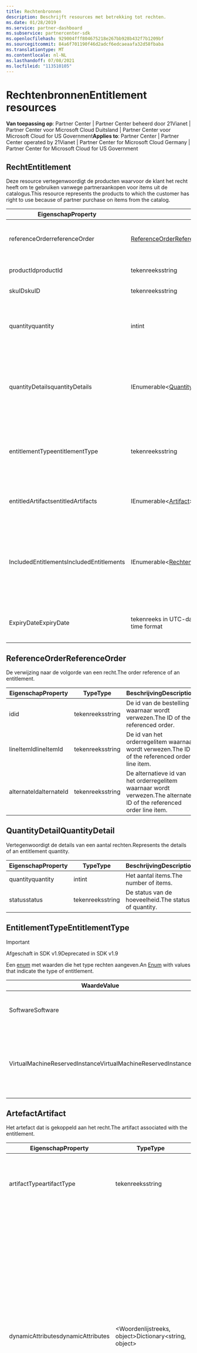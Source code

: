```yaml
---
title: Rechtenbronnen
description: Beschrijft resources met betrekking tot rechten.
ms.date: 01/28/2019
ms.service: partner-dashboard
ms.subservice: partnercenter-sdk
ms.openlocfilehash: 929004fff804675218e267bb928b432f7b1209bf
ms.sourcegitcommit: 84a6f701190f46d2adcf6edcaeaafa32d58fbaba
ms.translationtype: MT
ms.contentlocale: nl-NL
ms.lasthandoff: 07/08/2021
ms.locfileid: "113510105"
---
```

# <a name="entitlement-resources"></a><span data-ttu-id="a24da-103">Rechtenbronnen</span><span class="sxs-lookup"><span data-stu-id="a24da-103">Entitlement resources</span></span>

<span data-ttu-id="a24da-104">**Van toepassing op**: Partner Center | Partner Center beheerd door 21Vianet | Partner Center voor Microsoft Cloud Duitsland | Partner Center voor Microsoft Cloud for US Government</span><span class="sxs-lookup"><span data-stu-id="a24da-104">**Applies to**: Partner Center | Partner Center operated by 21Vianet | Partner Center for Microsoft Cloud Germany | Partner Center for Microsoft Cloud for US Government</span></span>

## <a name="entitlement"></a><span data-ttu-id="a24da-105">Recht</span><span class="sxs-lookup"><span data-stu-id="a24da-105">Entitlement</span></span>

<span data-ttu-id="a24da-106">Deze resource vertegenwoordigt de producten waarvoor de klant het recht heeft om te gebruiken vanwege partneraankopen voor items uit de catalogus.</span><span class="sxs-lookup"><span data-stu-id="a24da-106">This resource represents the products to which the customer has right to use because of partner purchase on items from the catalog.</span></span>

| <span data-ttu-id="a24da-107">Eigenschap</span><span class="sxs-lookup"><span data-stu-id="a24da-107">Property</span></span> | <span data-ttu-id="a24da-108">Type</span><span class="sxs-lookup"><span data-stu-id="a24da-108">Type</span></span> | <span data-ttu-id="a24da-109">Beschrijving</span><span class="sxs-lookup"><span data-stu-id="a24da-109">Description</span></span> |
|----------|------|-------------|
| <span data-ttu-id="a24da-110">referenceOrder</span><span class="sxs-lookup"><span data-stu-id="a24da-110">referenceOrder</span></span> | [<span data-ttu-id="a24da-111">ReferenceOrder</span><span class="sxs-lookup"><span data-stu-id="a24da-111">ReferenceOrder</span></span>](#referenceorder) | <span data-ttu-id="a24da-112">De orderverwijzing die heeft geleid tot het recht.</span><span class="sxs-lookup"><span data-stu-id="a24da-112">The order reference that resulted in the entitlement.</span></span> |
| <span data-ttu-id="a24da-113">productId</span><span class="sxs-lookup"><span data-stu-id="a24da-113">productId</span></span> | <span data-ttu-id="a24da-114">tekenreeks</span><span class="sxs-lookup"><span data-stu-id="a24da-114">string</span></span> | <span data-ttu-id="a24da-115">De id van het product.</span><span class="sxs-lookup"><span data-stu-id="a24da-115">The ID of the product.</span></span> |
| <span data-ttu-id="a24da-116">skuID</span><span class="sxs-lookup"><span data-stu-id="a24da-116">skuID</span></span> | <span data-ttu-id="a24da-117">tekenreeks</span><span class="sxs-lookup"><span data-stu-id="a24da-117">string</span></span> | <span data-ttu-id="a24da-118">De id van de SKU.</span><span class="sxs-lookup"><span data-stu-id="a24da-118">The ID of the SKU.</span></span> |
| <span data-ttu-id="a24da-119">quantity</span><span class="sxs-lookup"><span data-stu-id="a24da-119">quantity</span></span> | <span data-ttu-id="a24da-120">int</span><span class="sxs-lookup"><span data-stu-id="a24da-120">int</span></span> | <span data-ttu-id="a24da-121">De hoeveelheid rechten (exclusief niet-geleverde/overgemaakte rechten).</span><span class="sxs-lookup"><span data-stu-id="a24da-121">The quantity of entitlements (excludes Unfulfilled/Transfered entitlements).</span></span> |
| <span data-ttu-id="a24da-122">quantityDetails</span><span class="sxs-lookup"><span data-stu-id="a24da-122">quantityDetails</span></span> | <span data-ttu-id="a24da-123">IEnumerable<[QuantityDetail](#quantitydetail)></span><span class="sxs-lookup"><span data-stu-id="a24da-123">IEnumerable<[QuantityDetail](#quantitydetail)></span></span> | <span data-ttu-id="a24da-124">De lijst met details van de hoeveelheid rechten (het aantal items en de status van elke hoeveelheid).</span><span class="sxs-lookup"><span data-stu-id="a24da-124">The list of entitlement quantity details (the number of items and status of each quantity).</span></span> |
| <span data-ttu-id="a24da-125">entitlementType</span><span class="sxs-lookup"><span data-stu-id="a24da-125">entitlementType</span></span> | <span data-ttu-id="a24da-126">tekenreeks</span><span class="sxs-lookup"><span data-stu-id="a24da-126">string</span></span> | <span data-ttu-id="a24da-127">Het type rechten.</span><span class="sxs-lookup"><span data-stu-id="a24da-127">The type of entitlement.</span></span> <span data-ttu-id="a24da-128">(Bijgewerkt naar tekenreeks van [EntitlementType](#entitlementtype) in SDK 1.8.)</span><span class="sxs-lookup"><span data-stu-id="a24da-128">(Updated to string from [EntitlementType](#entitlementtype) in SDK 1.8.)</span></span> |
| <span data-ttu-id="a24da-129">entitledArtifacts</span><span class="sxs-lookup"><span data-stu-id="a24da-129">entitledArtifacts</span></span> | <span data-ttu-id="a24da-130">IEnumerable<[Artifact](#artifact)></span><span class="sxs-lookup"><span data-stu-id="a24da-130">IEnumerable<[Artifact](#artifact)></span></span> | <span data-ttu-id="a24da-131">De lijst met artefacten die zijn gekoppeld aan het recht.</span><span class="sxs-lookup"><span data-stu-id="a24da-131">The list of artifacts associated with the entitlement.</span></span> |
| <span data-ttu-id="a24da-132">IncludedEntitlements</span><span class="sxs-lookup"><span data-stu-id="a24da-132">IncludedEntitlements</span></span> | <span data-ttu-id="a24da-133">IEnumerable<[Rechten](#artifact)></span><span class="sxs-lookup"><span data-stu-id="a24da-133">IEnumerable<[Entitlement](#artifact)></span></span> | <span data-ttu-id="a24da-134">De lijst met rechten, die impliciet zijn opgenomen als gevolg van de product-/SkuId-aankoop uit de catalogus.</span><span class="sxs-lookup"><span data-stu-id="a24da-134">The list of entitlements, which are implicitly included as a result of the ProductId / SkuId purchase from catalog.</span></span> |
| <span data-ttu-id="a24da-135">ExpiryDate</span><span class="sxs-lookup"><span data-stu-id="a24da-135">ExpiryDate</span></span> | <span data-ttu-id="a24da-136">tekenreeks in UTC-datum/tijd-indeling</span><span class="sxs-lookup"><span data-stu-id="a24da-136">string in UTC date-time format</span></span>  | <span data-ttu-id="a24da-137">De vervaldatum van het recht (indien van toepassing).</span><span class="sxs-lookup"><span data-stu-id="a24da-137">The entitlement expiry date (if applicable).</span></span> |

## <a name="referenceorder"></a><span data-ttu-id="a24da-138">ReferenceOrder</span><span class="sxs-lookup"><span data-stu-id="a24da-138">ReferenceOrder</span></span>

<span data-ttu-id="a24da-139">De verwijzing naar de volgorde van een recht.</span><span class="sxs-lookup"><span data-stu-id="a24da-139">The order reference of an entitlement.</span></span>

| <span data-ttu-id="a24da-140">Eigenschap</span><span class="sxs-lookup"><span data-stu-id="a24da-140">Property</span></span> | <span data-ttu-id="a24da-141">Type</span><span class="sxs-lookup"><span data-stu-id="a24da-141">Type</span></span> | <span data-ttu-id="a24da-142">Beschrijving</span><span class="sxs-lookup"><span data-stu-id="a24da-142">Description</span></span> |
|----------|------|-------------|
| <span data-ttu-id="a24da-143">id</span><span class="sxs-lookup"><span data-stu-id="a24da-143">id</span></span> | <span data-ttu-id="a24da-144">tekenreeks</span><span class="sxs-lookup"><span data-stu-id="a24da-144">string</span></span> | <span data-ttu-id="a24da-145">De id van de bestelling waarnaar wordt verwezen.</span><span class="sxs-lookup"><span data-stu-id="a24da-145">The ID of the referenced order.</span></span> |
| <span data-ttu-id="a24da-146">lineItemId</span><span class="sxs-lookup"><span data-stu-id="a24da-146">lineItemId</span></span> | <span data-ttu-id="a24da-147">tekenreeks</span><span class="sxs-lookup"><span data-stu-id="a24da-147">string</span></span> | <span data-ttu-id="a24da-148">De id van het orderregelitem waarnaar wordt verwezen.</span><span class="sxs-lookup"><span data-stu-id="a24da-148">The ID of the referenced order line item.</span></span> |
| <span data-ttu-id="a24da-149">alternateId</span><span class="sxs-lookup"><span data-stu-id="a24da-149">alternateId</span></span> | <span data-ttu-id="a24da-150">tekenreeks</span><span class="sxs-lookup"><span data-stu-id="a24da-150">string</span></span> | <span data-ttu-id="a24da-151">De alternatieve id van het orderregelitem waarnaar wordt verwezen.</span><span class="sxs-lookup"><span data-stu-id="a24da-151">The alternate ID of the referenced order line item.</span></span> |

## <a name="quantitydetail"></a><span data-ttu-id="a24da-152">QuantityDetail</span><span class="sxs-lookup"><span data-stu-id="a24da-152">QuantityDetail</span></span>

<span data-ttu-id="a24da-153">Vertegenwoordigt de details van een aantal rechten.</span><span class="sxs-lookup"><span data-stu-id="a24da-153">Represents the details of an entitlement quantity.</span></span>

| <span data-ttu-id="a24da-154">Eigenschap</span><span class="sxs-lookup"><span data-stu-id="a24da-154">Property</span></span> | <span data-ttu-id="a24da-155">Type</span><span class="sxs-lookup"><span data-stu-id="a24da-155">Type</span></span> | <span data-ttu-id="a24da-156">Beschrijving</span><span class="sxs-lookup"><span data-stu-id="a24da-156">Description</span></span> |
|----------|------|-------------|
| <span data-ttu-id="a24da-157">quantity</span><span class="sxs-lookup"><span data-stu-id="a24da-157">quantity</span></span> | <span data-ttu-id="a24da-158">int</span><span class="sxs-lookup"><span data-stu-id="a24da-158">int</span></span> | <span data-ttu-id="a24da-159">Het aantal items.</span><span class="sxs-lookup"><span data-stu-id="a24da-159">The number of items.</span></span> |
| <span data-ttu-id="a24da-160">status</span><span class="sxs-lookup"><span data-stu-id="a24da-160">status</span></span> | <span data-ttu-id="a24da-161">tekenreeks</span><span class="sxs-lookup"><span data-stu-id="a24da-161">string</span></span> | <span data-ttu-id="a24da-162">De status van de hoeveelheid.</span><span class="sxs-lookup"><span data-stu-id="a24da-162">The status of quantity.</span></span> |

## <a name="entitlementtype"></a><span data-ttu-id="a24da-163">EntitlementType</span><span class="sxs-lookup"><span data-stu-id="a24da-163">EntitlementType</span></span>

> [!IMPORTANT]
> <span data-ttu-id="a24da-164">Afgeschaft in SDK v1.9</span><span class="sxs-lookup"><span data-stu-id="a24da-164">Deprecated in SDK v1.9</span></span>

<span data-ttu-id="a24da-165">Een [enum](/dotnet/api/system.enum) met waarden die het type rechten aangeven.</span><span class="sxs-lookup"><span data-stu-id="a24da-165">An [Enum](/dotnet/api/system.enum) with values that indicate the type of entitlement.</span></span>

| <span data-ttu-id="a24da-166">Waarde</span><span class="sxs-lookup"><span data-stu-id="a24da-166">Value</span></span> | <span data-ttu-id="a24da-167">Beschrijving</span><span class="sxs-lookup"><span data-stu-id="a24da-167">Description</span></span> |
|-------|-------------|
| <span data-ttu-id="a24da-168">Software</span><span class="sxs-lookup"><span data-stu-id="a24da-168">Software</span></span> | <span data-ttu-id="a24da-169">Geeft het rechtentype aan dat is gerelateerd aan software.</span><span class="sxs-lookup"><span data-stu-id="a24da-169">Indicates entitlement type related to software.</span></span> |
| <span data-ttu-id="a24da-170">VirtualMachineReservedInstance</span><span class="sxs-lookup"><span data-stu-id="a24da-170">VirtualMachineReservedInstance</span></span> | <span data-ttu-id="a24da-171">Geeft het rechtentype aan dat is Azure Reserved Virtual Machine Instances.</span><span class="sxs-lookup"><span data-stu-id="a24da-171">Indicates entitlement type related to Azure Reserved Virtual Machine Instances.</span></span> |

## <a name="artifact"></a><span data-ttu-id="a24da-172">Artefact</span><span class="sxs-lookup"><span data-stu-id="a24da-172">Artifact</span></span>

<span data-ttu-id="a24da-173">Het artefact dat is gekoppeld aan het recht.</span><span class="sxs-lookup"><span data-stu-id="a24da-173">The artifact associated with the entitlement.</span></span>

| <span data-ttu-id="a24da-174">Eigenschap</span><span class="sxs-lookup"><span data-stu-id="a24da-174">Property</span></span> | <span data-ttu-id="a24da-175">Type</span><span class="sxs-lookup"><span data-stu-id="a24da-175">Type</span></span> | <span data-ttu-id="a24da-176">Beschrijving</span><span class="sxs-lookup"><span data-stu-id="a24da-176">Description</span></span> |
|----------|------|-------------|
| <span data-ttu-id="a24da-177">artifactType</span><span class="sxs-lookup"><span data-stu-id="a24da-177">artifactType</span></span> | <span data-ttu-id="a24da-178">tekenreeks</span><span class="sxs-lookup"><span data-stu-id="a24da-178">string</span></span> | <span data-ttu-id="a24da-179">Het type artefact.</span><span class="sxs-lookup"><span data-stu-id="a24da-179">The type of artifact.</span></span> <span data-ttu-id="a24da-180">(Bijgewerkt naar tekenreeks van [ArtifactType](#artifacttype) in SDK V1.8)</span><span class="sxs-lookup"><span data-stu-id="a24da-180">(Updated to string from [ArtifactType](#artifacttype) in SDK V1.8)</span></span> |
| <span data-ttu-id="a24da-181">dynamicAttributes</span><span class="sxs-lookup"><span data-stu-id="a24da-181">dynamicAttributes</span></span> | <span data-ttu-id="a24da-182">&lt;Woordenlijstreeks, object&gt;</span><span class="sxs-lookup"><span data-stu-id="a24da-182">Dictionary&lt;string, object&gt;</span></span> | <span data-ttu-id="a24da-183">Dynamische kenmerken die specifieke waarden voor artifacttype bevatten.</span><span class="sxs-lookup"><span data-stu-id="a24da-183">Dynamic attributes containing artifacttype specific values.</span></span> <span data-ttu-id="a24da-184">Als bijvoorbeeld artifactType = "reservedinstance" wordt gebruikt, bevat deze eigenschap "reservationType" = "virtualmachines" of "reservationType" = "sqldatabases" die de gereserveerde instantie van de virtuele machine of de gereserveerde instantie van Azure SQL aantekent.</span><span class="sxs-lookup"><span data-stu-id="a24da-184">For example when artifactType = "reservedinstance", this property will contain "reservationType" = "virtualmachines" or "reservationType" = "sqldatabases" denoting virtual machine reserved instance or Azure SQL reserved instance.</span></span> <span data-ttu-id="a24da-185">(Beschikbaar vanaf SDK v1.9)</span><span class="sxs-lookup"><span data-stu-id="a24da-185">(Available starting in SDK v1.9)</span></span> |

## <a name="artifacttype"></a><span data-ttu-id="a24da-186">ArtifactType</span><span class="sxs-lookup"><span data-stu-id="a24da-186">ArtifactType</span></span>

> [!IMPORTANT]
> <span data-ttu-id="a24da-187">Afgeschaft in SDK v1.9</span><span class="sxs-lookup"><span data-stu-id="a24da-187">Deprecated in SDK v1.9</span></span>

<span data-ttu-id="a24da-188">Een [enum met](/dotnet/api/system.enum) waarden die het type rechtenartefact aangeven.</span><span class="sxs-lookup"><span data-stu-id="a24da-188">An [Enum](/dotnet/api/system.enum) with values that indicate the type of entitlement artifact.</span></span>

| <span data-ttu-id="a24da-189">Waarde</span><span class="sxs-lookup"><span data-stu-id="a24da-189">Value</span></span>                          | <span data-ttu-id="a24da-190">Beschrijving</span><span class="sxs-lookup"><span data-stu-id="a24da-190">Description</span></span>                                                                             |
|--------------------------------| ----------------------------------------------------------------------------------------|
| <span data-ttu-id="a24da-191">VirtualMachineReservedInstance</span><span class="sxs-lookup"><span data-stu-id="a24da-191">VirtualMachineReservedInstance</span></span> | <span data-ttu-id="a24da-192">Geeft aan dat het artefact helpt bij het ophalen van Azure Reserved Virtual Machine Instances.</span><span class="sxs-lookup"><span data-stu-id="a24da-192">Indicates the artifact aids with retrieval of Azure Reserved Virtual Machine Instances.</span></span> |

## <a name="reservedinstanceartifact"></a><span data-ttu-id="a24da-193">ReservedInstanceArtifact</span><span class="sxs-lookup"><span data-stu-id="a24da-193">ReservedInstanceArtifact</span></span>

<span data-ttu-id="a24da-194">Het artefact dat is gekoppeld aan het recht van een gereserveerde Azure-instantie.</span><span class="sxs-lookup"><span data-stu-id="a24da-194">The artifact associated with an Azure Reserved Instance entitlement.</span></span> <span data-ttu-id="a24da-195">Deze neemt over van de [klasse Artifact.](#artifact)</span><span class="sxs-lookup"><span data-stu-id="a24da-195">It inherits from the [Artifact](#artifact) class.</span></span>

| <span data-ttu-id="a24da-196">Eigenschap</span><span class="sxs-lookup"><span data-stu-id="a24da-196">Property</span></span>   | <span data-ttu-id="a24da-197">Type</span><span class="sxs-lookup"><span data-stu-id="a24da-197">Type</span></span>                           | <span data-ttu-id="a24da-198">Beschrijving</span><span class="sxs-lookup"><span data-stu-id="a24da-198">Description</span></span>                                        |
|------------|--------------------------------|----------------------------------------------------|
| <span data-ttu-id="a24da-199">koppelen</span><span class="sxs-lookup"><span data-stu-id="a24da-199">link</span></span>       | [<span data-ttu-id="a24da-200">Koppeling</span><span class="sxs-lookup"><span data-stu-id="a24da-200">Link</span></span>](./utility-resources.md#link) | <span data-ttu-id="a24da-201">De koppeling om alle bijbehorende artefactgegevens op te halen.</span><span class="sxs-lookup"><span data-stu-id="a24da-201">The link to get all associated artifact details.</span></span>   |
| <span data-ttu-id="a24da-202">Resourceid</span><span class="sxs-lookup"><span data-stu-id="a24da-202">resourceID</span></span> | <span data-ttu-id="a24da-203">tekenreeks</span><span class="sxs-lookup"><span data-stu-id="a24da-203">string</span></span>                         | <span data-ttu-id="a24da-204">De id van de Azure-reserveringsorder of -resource.</span><span class="sxs-lookup"><span data-stu-id="a24da-204">The ID of the Azure reservation order or resource.</span></span> |

## <a name="reservedinstanceartifactdetails"></a><span data-ttu-id="a24da-205">ReservedInstanceArtifactDetails</span><span class="sxs-lookup"><span data-stu-id="a24da-205">ReservedInstanceArtifactDetails</span></span>

<span data-ttu-id="a24da-206">Vertegenwoordigt de entiteit die wordt geretourneerd bij het aanroepen van de azure Reserved Instance artifact-koppeling.</span><span class="sxs-lookup"><span data-stu-id="a24da-206">Represents the entity returned upon invocation of the Azure Reserved Instance artifact link.</span></span>

|   <span data-ttu-id="a24da-207">Eigenschap</span><span class="sxs-lookup"><span data-stu-id="a24da-207">Property</span></span>   |           <span data-ttu-id="a24da-208">Type</span><span class="sxs-lookup"><span data-stu-id="a24da-208">Type</span></span>           |                          <span data-ttu-id="a24da-209">Beschrijving</span><span class="sxs-lookup"><span data-stu-id="a24da-209">Description</span></span>                          |
|--------------|--------------------------|---------------------------------------------------------------|
|     <span data-ttu-id="a24da-210">type</span><span class="sxs-lookup"><span data-stu-id="a24da-210">type</span></span>     |          <span data-ttu-id="a24da-211">tekenreeks</span><span class="sxs-lookup"><span data-stu-id="a24da-211">string</span></span>          |                     <span data-ttu-id="a24da-212">Het type artefact.</span><span class="sxs-lookup"><span data-stu-id="a24da-212">The type of artifact.</span></span>                     |
| <span data-ttu-id="a24da-213">Reserveringen</span><span class="sxs-lookup"><span data-stu-id="a24da-213">reservations</span></span> | `IEnumerable<Reservation>` | <span data-ttu-id="a24da-214">Geeft de Azure-resource of reserveringsorder-id aan.</span><span class="sxs-lookup"><span data-stu-id="a24da-214">Indicates the Azure resource or reservation order identifier.</span></span> |

## <a name="reservation"></a><span data-ttu-id="a24da-215">Reservering</span><span class="sxs-lookup"><span data-stu-id="a24da-215">Reservation</span></span>

<span data-ttu-id="a24da-216">Vertegenwoordigt een afzonderlijke reservering.</span><span class="sxs-lookup"><span data-stu-id="a24da-216">Represents an individual reservation.</span></span>

| <span data-ttu-id="a24da-217">Eigenschap</span><span class="sxs-lookup"><span data-stu-id="a24da-217">Property</span></span>          | <span data-ttu-id="a24da-218">Type</span><span class="sxs-lookup"><span data-stu-id="a24da-218">Type</span></span>                           | <span data-ttu-id="a24da-219">Beschrijving</span><span class="sxs-lookup"><span data-stu-id="a24da-219">Description</span></span>                                                        |
|-------------------|--------------------------------|--------------------------------------------------------------------|
| <span data-ttu-id="a24da-220">reservationId</span><span class="sxs-lookup"><span data-stu-id="a24da-220">reservationId</span></span>     | <span data-ttu-id="a24da-221">tekenreeks</span><span class="sxs-lookup"><span data-stu-id="a24da-221">string</span></span>                         | <span data-ttu-id="a24da-222">De id van de reservering.</span><span class="sxs-lookup"><span data-stu-id="a24da-222">The ID of the reservation.</span></span>                                         |
| <span data-ttu-id="a24da-223">scopeType</span><span class="sxs-lookup"><span data-stu-id="a24da-223">scopeType</span></span>         | <span data-ttu-id="a24da-224">tekenreeks</span><span class="sxs-lookup"><span data-stu-id="a24da-224">string</span></span>                         | <span data-ttu-id="a24da-225">Het type bereik dat is gekoppeld aan de reservering van de virtuele machine.</span><span class="sxs-lookup"><span data-stu-id="a24da-225">The type of scope associated with the virtual machine reservation.</span></span> |
| <span data-ttu-id="a24da-226">displayName</span><span class="sxs-lookup"><span data-stu-id="a24da-226">displayName</span></span>       | <span data-ttu-id="a24da-227">tekenreeks</span><span class="sxs-lookup"><span data-stu-id="a24da-227">string</span></span>                         | <span data-ttu-id="a24da-228">De weergavenaam van de reservering.</span><span class="sxs-lookup"><span data-stu-id="a24da-228">The display name of the reservation.</span></span>                               |
| <span data-ttu-id="a24da-229">appliedScopes</span><span class="sxs-lookup"><span data-stu-id="a24da-229">appliedScopes</span></span>     | <span data-ttu-id="a24da-230">IEnumerable</span><span class="sxs-lookup"><span data-stu-id="a24da-230">IEnumerable</span></span>                    | <span data-ttu-id="a24da-231">De lijst met toegepaste scopes die zijn gekoppeld aan de reservering.</span><span class="sxs-lookup"><span data-stu-id="a24da-231">The list of applied scopes associated with the reservation.</span></span> <span data-ttu-id="a24da-232">(Alleen beschikbaar wanneer scopeType niet wordt gedeeld.)</span><span class="sxs-lookup"><span data-stu-id="a24da-232">(Only available when scopeType isn't shared.)</span></span> |
| <span data-ttu-id="a24da-233">quantity</span><span class="sxs-lookup"><span data-stu-id="a24da-233">quantity</span></span>          | <span data-ttu-id="a24da-234">int</span><span class="sxs-lookup"><span data-stu-id="a24da-234">int</span></span>                            | <span data-ttu-id="a24da-235">Het aantal virtuele machines in de reservering.</span><span class="sxs-lookup"><span data-stu-id="a24da-235">The number of virtual machines in the reservation.</span></span>                 |
| <span data-ttu-id="a24da-236">expiryDateTime</span><span class="sxs-lookup"><span data-stu-id="a24da-236">expiryDateTime</span></span>    | <span data-ttu-id="a24da-237">tekenreeks in UTC-datum/tijd-indeling</span><span class="sxs-lookup"><span data-stu-id="a24da-237">string in UTC date-time format</span></span> | <span data-ttu-id="a24da-238">De vervaldatum van de reservering.</span><span class="sxs-lookup"><span data-stu-id="a24da-238">The expiry date of the reservation.</span></span>                                |
| <span data-ttu-id="a24da-239">effectiveDateTime</span><span class="sxs-lookup"><span data-stu-id="a24da-239">effectiveDateTime</span></span> | <span data-ttu-id="a24da-240">tekenreeks in UTC-datum/tijd-indeling</span><span class="sxs-lookup"><span data-stu-id="a24da-240">string in UTC date-time format</span></span> | <span data-ttu-id="a24da-241">De ingangsdatum van de reservering.</span><span class="sxs-lookup"><span data-stu-id="a24da-241">The effective date of the reservation.</span></span>                             |
| <span data-ttu-id="a24da-242">provisioningState</span><span class="sxs-lookup"><span data-stu-id="a24da-242">provisioningState</span></span> | <span data-ttu-id="a24da-243">tekenreeks</span><span class="sxs-lookup"><span data-stu-id="a24da-243">string</span></span>                         | <span data-ttu-id="a24da-244">De inrichtingstoestand van de reservering.</span><span class="sxs-lookup"><span data-stu-id="a24da-244">The provisioning state of the reservation.</span></span>                         |

## <a name="virtualmachinereservedinstanceartifact"></a><span data-ttu-id="a24da-245">VirtualMachineReservedInstanceArtifact</span><span class="sxs-lookup"><span data-stu-id="a24da-245">VirtualMachineReservedInstanceArtifact</span></span>

> [!IMPORTANT]
> <span data-ttu-id="a24da-246">Afgeschaft in SDK v1.9</span><span class="sxs-lookup"><span data-stu-id="a24da-246">Deprecated in SDK v1.9</span></span>

<span data-ttu-id="a24da-247">Het artefact dat is gekoppeld aan een Azure Reserved Virtual Machine Instance-rechten.</span><span class="sxs-lookup"><span data-stu-id="a24da-247">The artifact associated with an Azure Reserved Virtual Machine Instance entitlement.</span></span> <span data-ttu-id="a24da-248">Deze neemt over van de [klasse Artifact.](#artifact)</span><span class="sxs-lookup"><span data-stu-id="a24da-248">It inherits from the [Artifact](#artifact) class.</span></span>

| <span data-ttu-id="a24da-249">Eigenschap</span><span class="sxs-lookup"><span data-stu-id="a24da-249">Property</span></span>   | <span data-ttu-id="a24da-250">Type</span><span class="sxs-lookup"><span data-stu-id="a24da-250">Type</span></span>                              | <span data-ttu-id="a24da-251">Beschrijving</span><span class="sxs-lookup"><span data-stu-id="a24da-251">Description</span></span>                                        |
|------------|-----------------------------------|----------------------------------------------------|
| <span data-ttu-id="a24da-252">koppelen</span><span class="sxs-lookup"><span data-stu-id="a24da-252">link</span></span>       | [<span data-ttu-id="a24da-253">Koppeling</span><span class="sxs-lookup"><span data-stu-id="a24da-253">Link</span></span>](utility-resources.md#link) | <span data-ttu-id="a24da-254">De koppeling om alle bijbehorende artefactgegevens op te halen.</span><span class="sxs-lookup"><span data-stu-id="a24da-254">The link to get all associated artifact details.</span></span>   |
| <span data-ttu-id="a24da-255">Resourceid</span><span class="sxs-lookup"><span data-stu-id="a24da-255">resourceID</span></span> | <span data-ttu-id="a24da-256">tekenreeks</span><span class="sxs-lookup"><span data-stu-id="a24da-256">string</span></span>                            | <span data-ttu-id="a24da-257">De id van de Azure-reserveringsorder of -resource.</span><span class="sxs-lookup"><span data-stu-id="a24da-257">The ID of the Azure reservation order or resource.</span></span> |

## <a name="virtualmachinereservedinstanceartifactdetails"></a><span data-ttu-id="a24da-258">VirtualMachineReservedInstanceArtifactDetails</span><span class="sxs-lookup"><span data-stu-id="a24da-258">VirtualMachineReservedInstanceArtifactDetails</span></span>

> [!IMPORTANT]
> <span data-ttu-id="a24da-259">Afgeschaft in SDK v1.9</span><span class="sxs-lookup"><span data-stu-id="a24da-259">Deprecated in SDK v1.9</span></span>

<span data-ttu-id="a24da-260">Vertegenwoordigt de entiteit die wordt geretourneerd bij het aanroepen van de artefactkoppeling Azure Reserved Virtual Machine Instance.</span><span class="sxs-lookup"><span data-stu-id="a24da-260">Represents the entity returned upon invocation of the Azure Reserved Virtual Machine Instance artifact link.</span></span>

| <span data-ttu-id="a24da-261">Eigenschap</span><span class="sxs-lookup"><span data-stu-id="a24da-261">Property</span></span>                    | <span data-ttu-id="a24da-262">Type</span><span class="sxs-lookup"><span data-stu-id="a24da-262">Type</span></span>                                                                 | <span data-ttu-id="a24da-263">Beschrijving</span><span class="sxs-lookup"><span data-stu-id="a24da-263">Description</span></span>           |
|-----------------------------|----------------------------------------------------------------------|-----------------------|
| <span data-ttu-id="a24da-264">type</span><span class="sxs-lookup"><span data-stu-id="a24da-264">type</span></span>                        | [<span data-ttu-id="a24da-265">ArtifactType</span><span class="sxs-lookup"><span data-stu-id="a24da-265">ArtifactType</span></span>](#artifacttype)                                        | <span data-ttu-id="a24da-266">Het type artefact.</span><span class="sxs-lookup"><span data-stu-id="a24da-266">The type of artifact.</span></span> |
| <span data-ttu-id="a24da-267">virtualMachineReservations</span><span class="sxs-lookup"><span data-stu-id="a24da-267">virtualMachineReservations</span></span>  | <span data-ttu-id="a24da-268">IEnumerable<[VirtualMachineReservation](#virtualmachinereservation)></span><span class="sxs-lookup"><span data-stu-id="a24da-268">IEnumerable<[VirtualMachineReservation](#virtualmachinereservation)></span></span> | <span data-ttu-id="a24da-269">Geeft de Azure-resource of reserveringsorder-id aan.</span><span class="sxs-lookup"><span data-stu-id="a24da-269">Indicates the Azure resource or reservation order identifier.</span></span> |

## <a name="virtualmachinereservation"></a><span data-ttu-id="a24da-270">VirtualMachineReservation</span><span class="sxs-lookup"><span data-stu-id="a24da-270">VirtualMachineReservation</span></span>

> [!IMPORTANT]
> <span data-ttu-id="a24da-271">Afgeschaft in SDK v1.9</span><span class="sxs-lookup"><span data-stu-id="a24da-271">Deprecated in SDK v1.9</span></span>

<span data-ttu-id="a24da-272">Vertegenwoordigt een afzonderlijke virtuele-machinereservering.</span><span class="sxs-lookup"><span data-stu-id="a24da-272">Represents an individual virtual machine reservation.</span></span>

|     <span data-ttu-id="a24da-273">Eigenschap</span><span class="sxs-lookup"><span data-stu-id="a24da-273">Property</span></span>      |              <span data-ttu-id="a24da-274">Type</span><span class="sxs-lookup"><span data-stu-id="a24da-274">Type</span></span>              |                                                <span data-ttu-id="a24da-275">Beschrijving</span><span class="sxs-lookup"><span data-stu-id="a24da-275">Description</span></span>                                                 |
|-------------------|--------------------------------|------------------------------------------------------------------------------------------------------------|
|   <span data-ttu-id="a24da-276">reservationId</span><span class="sxs-lookup"><span data-stu-id="a24da-276">reservationId</span></span>   |             <span data-ttu-id="a24da-277">tekenreeks</span><span class="sxs-lookup"><span data-stu-id="a24da-277">string</span></span>             |                                         <span data-ttu-id="a24da-278">De id van de reservering.</span><span class="sxs-lookup"><span data-stu-id="a24da-278">The ID of the reservation.</span></span>                                         |
|     <span data-ttu-id="a24da-279">scopeType</span><span class="sxs-lookup"><span data-stu-id="a24da-279">scopeType</span></span>     |             <span data-ttu-id="a24da-280">tekenreeks</span><span class="sxs-lookup"><span data-stu-id="a24da-280">string</span></span>             |                     <span data-ttu-id="a24da-281">Het type bereik dat is gekoppeld aan de reservering van de virtuele machine.</span><span class="sxs-lookup"><span data-stu-id="a24da-281">The type of scope associated with the virtual machine reservation.</span></span>                     |
|    <span data-ttu-id="a24da-282">displayName</span><span class="sxs-lookup"><span data-stu-id="a24da-282">displayName</span></span>    |             <span data-ttu-id="a24da-283">tekenreeks</span><span class="sxs-lookup"><span data-stu-id="a24da-283">string</span></span>             |                                    <span data-ttu-id="a24da-284">De weergavenaam van de reservering.</span><span class="sxs-lookup"><span data-stu-id="a24da-284">The display name of the reservation.</span></span>                                    |
|   <span data-ttu-id="a24da-285">appliedScopes</span><span class="sxs-lookup"><span data-stu-id="a24da-285">appliedScopes</span></span>   |      `IEnumerable<string>`       | <span data-ttu-id="a24da-286">De lijst met toegepaste scopes die zijn gekoppeld aan de reservering.</span><span class="sxs-lookup"><span data-stu-id="a24da-286">The list of applied scopes associated with the reservation.</span></span> <span data-ttu-id="a24da-287">(Alleen beschikbaar wanneer scopeType niet wordt gedeeld.)</span><span class="sxs-lookup"><span data-stu-id="a24da-287">(Only available when scopeType isn't shared.)</span></span> |
|     <span data-ttu-id="a24da-288">quantity</span><span class="sxs-lookup"><span data-stu-id="a24da-288">quantity</span></span>      |              <span data-ttu-id="a24da-289">int</span><span class="sxs-lookup"><span data-stu-id="a24da-289">int</span></span>               |                             <span data-ttu-id="a24da-290">Het aantal virtuele machines in de reservering.</span><span class="sxs-lookup"><span data-stu-id="a24da-290">The number of virtual machines in the reservation.</span></span>                             |
|  <span data-ttu-id="a24da-291">expiryDateTime</span><span class="sxs-lookup"><span data-stu-id="a24da-291">expiryDateTime</span></span>   | <span data-ttu-id="a24da-292">tekenreeks in UTC-datum/tijd-indeling</span><span class="sxs-lookup"><span data-stu-id="a24da-292">string in UTC date-time format</span></span> |                                    <span data-ttu-id="a24da-293">De vervaldatum van de reservering.</span><span class="sxs-lookup"><span data-stu-id="a24da-293">The expiry date of the reservation.</span></span>                                     |
| <span data-ttu-id="a24da-294">effectiveDateTime</span><span class="sxs-lookup"><span data-stu-id="a24da-294">effectiveDateTime</span></span> | <span data-ttu-id="a24da-295">tekenreeks in UTC-datum/tijd-indeling</span><span class="sxs-lookup"><span data-stu-id="a24da-295">string in UTC date-time format</span></span> |                                   <span data-ttu-id="a24da-296">De ingangsdatum van de reservering.</span><span class="sxs-lookup"><span data-stu-id="a24da-296">The effective date of the reservation.</span></span>                                   |
| <span data-ttu-id="a24da-297">provisioningState</span><span class="sxs-lookup"><span data-stu-id="a24da-297">provisioningState</span></span> |             <span data-ttu-id="a24da-298">tekenreeks</span><span class="sxs-lookup"><span data-stu-id="a24da-298">string</span></span>             |                                 <span data-ttu-id="a24da-299">De inrichtingstoestand van de reservering.</span><span class="sxs-lookup"><span data-stu-id="a24da-299">The provisioning state of the reservation.</span></span>                                 |
